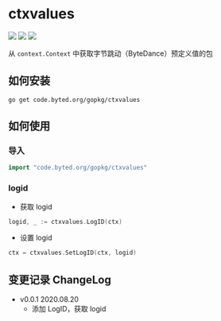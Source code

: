 # ctxvalues

![](https://codebase-view.bytedance.net/api/invoke/badge?app_id=gopkg/ctxvalues)
![](https://coverage-badge.bytedance.net/api/invoke/badge?app_id=gopkg/ctxvalues)
[![](https://img.shields.io/badge/godoc-reference-blue)](https://codebase.byted.org/godoc/code.byted.org/gopkg/ctxvalues)

从 `context.Context` 中获取字节跳动（ByteDance）预定义值的包

## 如何安装

```shell script
go get code.byted.org/gopkg/ctxvalues
```

## 如何使用

### 导入

```go
import "code.byted.org/gopkg/ctxvalues"
```

### logid

- 获取 logid

```go
logid, _ := ctxvalues.LogID(ctx)
```

- 设置 logid

```go
ctx = ctxvalues.SetLogID(ctx, logid)
```

## 变更记录 ChangeLog

- v0.0.1 2020.08.20
  - 添加 LogID，获取 logid
